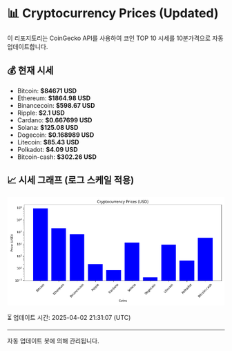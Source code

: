 
# 📊 Cryptocurrency Prices (Updated)

이 리포지토리는 CoinGecko API를 사용하여 코인 TOP 10 시세를 10분가격으로 자동 업데이트합니다.

## 💰 현재 시세
- Bitcoin: **$84671 USD**
- Ethereum: **$1864.98 USD**
- Binancecoin: **$598.67 USD**
- Ripple: **$2.1 USD**
- Cardano: **$0.667699 USD**
- Solana: **$125.08 USD**
- Dogecoin: **$0.168989 USD**
- Litecoin: **$85.43 USD**
- Polkadot: **$4.09 USD**
- Bitcoin-cash: **$302.26 USD**

## 📈 시세 그래프 (로그 스케일 적용)
![Crypto Prices](crypto_prices.png)

⏳ 업데이트 시간: 2025-04-02 21:31:07 (UTC)

---
자동 업데이트 봇에 의해 관리됩니다.
